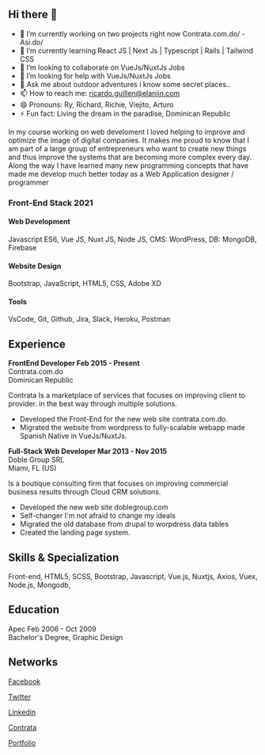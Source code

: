 ## Hi there 👋

- 🔭 I’m currently working on two projects right now Contrata.com.do/ - Asi.do/
- 🌱 I’m currently learning React JS | Next Js | Typescript | Rails | Tailwind CSS
- 👯 I’m looking to collaborate on VueJs/NuxtJs Jobs
- 🤔 I’m looking for help with VueJs/NuxtJs Jobs
- 💬 Ask me about outdoor adventures i know some secret places.. 
- 📫 How to reach me: ricardo.guillen@elaniin.com
- 😄 Pronouns: Ry, Richard, Richie, Viejito, Arturo
- ⚡ Fun fact: Living the dream in the paradise, Dominican Republic

In my course working on web develoment I loved helping to improve and optimize the image of digital companies.
It makes me proud to know that I am part of a large group of entrepreneurs who want to create new things and
thus improve the systems that are becoming more complex every day. Along the way I have learned many new
programming concepts that have made me develop much better today as a Web Application designer / programmer

### Front-End Stack 2021

#### Web Development
Javascript ES6, Vue JS, Nuxt JS, Node JS, CMS: WordPress, DB: MongoDB, Firebase

#### Website Design
Bootstrap, JavaScript, HTML5, CSS, Adobe XD

#### Tools
VsCode, Git, Github, Jira, Slack, Heroku, Postman

## Experience

<b>FrontEnd Developer Feb 2015 - Present</b> <br />
Contrata.com.do <br />
Dominican Republic

Contrata Is a marketplace of services that focuses on improving client to provider.
in the best way through multiple solutions.

- Developed the Front-End for the new web site contrata.com.do.
- Migrated the website from wordpress to fully-scalable webapp made Spanish Native in VueJs/NuxtJs.

<b>Full-Stack Web Developer Mar 2013 - Nov 2015</b> <br />
Doble Group SRL <br />
Miami, FL (US)

Is a boutique consulting firm that focuses on improving commercial
business results through Cloud CRM solutions.

- Developed the new web site doblegroup.com
- Self-changer I'm not afraid to change my ideals
- Migrated the old database from drupal to worpdress data tables
- Created the landing page system.

## Skills & Specialization

Front-end, HTML5, SCSS, Bootstrap, Javascript, Vue.js, Nuxtjs, Axios, Vuex, Node.js, Mongodb,

## Education

Apec Feb 2006 - Oct 2009  <br />
Bachelor's Degree, Graphic Design

## Networks

[Facebook](https://facebook.com/ryarturogi/ "Facebook's Profile")

[Twitter](https://twitter.com/ryarturogi/ "Twitter's Profile")

[Linkedin](https://linkedin.com/in/ryarturogi/ "Linkedin's Profile")

[Contrata](https://contrata.com.do/servicio/ricardo-guillen "Contrata's Profile")

[Portfolio](https://contrata.com.do/servicio/ricardo-guillen "Portfolio website")


